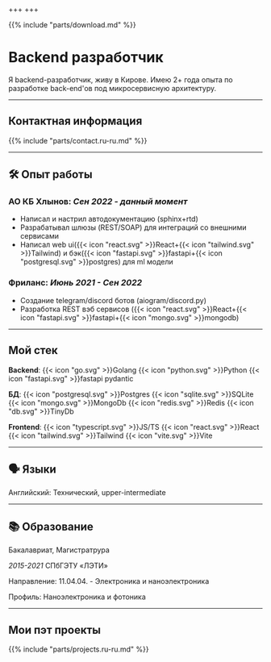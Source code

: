 +++
+++

{{% include "parts/download.md" %}}

# Backend разработчик

Я backend-разработчик, живу в Кирове. Имею 2+ годa опыта по разработке back-end'ов под микросервисную архитектуру.

---

## Контактная информация

{{% include "parts/contact.ru-ru.md" %}}

---

## 🛠 Опыт работы

### АО КБ Хлынов: _Сен 2022 - данный момент_

- Написал и настрил автодокументацию (sphinx+rtd)
- Разрабатывал шлюзы (REST/SOAP) для интеграций со внешними сервисами
- Написал web ui({{< icon "react.svg" >}}React+{{< icon "tailwind.svg" >}}Tailwind) и бэк({{< icon "fastapi.svg" >}}fastapi+{{< icon "postgresql.svg" >}}postgres) для ml модели

### Фриланс: _Июнь 2021 - Сен 2022_

- Создание telegram/discord ботов (aiogram/discord.py)
- Разработка REST вэб сервисов ({{< icon "react.svg" >}}React+{{< icon "fastapi.svg" >}}fastapi+{{< icon "mongo.svg" >}}mongodb)

---

## Мой стек

**Backend**: {{< icon "go.svg" >}}Golang {{< icon "python.svg" >}}Python {{< icon "fastapi.svg" >}}fastapi pydantic

**БД**: {{< icon "postgresql.svg" >}}Postgres {{< icon "sqlite.svg" >}}SQLite {{< icon "mongo.svg" >}}MongoDb {{< icon "redis.svg" >}}Redis {{< icon "db.svg" >}}TinyDb

**Frontend**: {{< icon "typescript.svg" >}}JS/TS {{< icon "react.svg" >}}React {{< icon "tailwind.svg" >}}Tailwind {{< icon "vite.svg" >}}Vite

---

## 🗣 Языки

Английский: Технический, upper-intermediate

---

## 📚 Образование

Бакалавриат, Магистратрура

_2015-2021_ СПбГЭТУ «ЛЭТИ»

Направление: 11.04.04. - Электроника и наноэлектроника

Профиль: Наноэлектроника и фотоника

---

## Мои пэт проекты

{{% include "parts/projects.ru-ru.md" %}}
